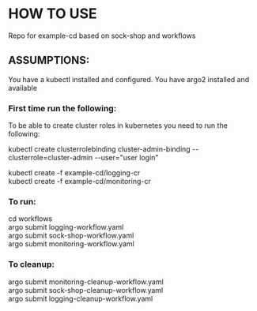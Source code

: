 # HOW TO USE

Repo for example-cd based on sock-shop and workflows

## ASSUMPTIONS:

You have a kubectl installed and configured. You have argo2 installed and available

### First time run the following:

To be able to create cluster roles in kubernetes you need to run the following:

kubectl create clusterrolebinding cluster-admin-binding --clusterrole=cluster-admin --user="user login"  

kubectl create -f example-cd/logging-cr  
kubectl create -f example-cd/monitoring-cr  

### To run:

cd workflows  
argo submit logging-workflow.yaml  
argo submit sock-shop-workflow.yaml  
argo submit monitoring-workflow.yaml  

### To cleanup:

argo submit monitoring-cleanup-workflow.yaml  
argo submit sock-shop-cleanup-workflow.yaml  
argo submit logging-cleanup-workflow.yaml  

